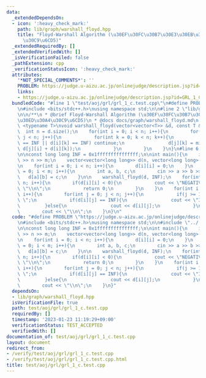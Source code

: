 ```yaml
---
data:
  _extendedDependsOn:
  - icon: ':heavy_check_mark:'
    path: lib/graph/warshall_floyd.hpp
    title: "Floyd-Warshall Algorithm (\u30EF\u30FC\u30B7\u30E3\u30EB\u30D5\u30ED\u30A4\
      \u30C9\u6CD5)"
  _extendedRequiredBy: []
  _extendedVerifiedWith: []
  _isVerificationFailed: false
  _pathExtension: cpp
  _verificationStatusIcon: ':heavy_check_mark:'
  attributes:
    '*NOT_SPECIAL_COMMENTS*': ''
    PROBLEM: https://judge.u-aizu.ac.jp/onlinejudge/description.jsp?id=GRL_1_C
    links:
    - https://judge.u-aizu.ac.jp/onlinejudge/description.jsp?id=GRL_1_C
  bundledCode: "#line 1 \"test/aoj/grl/grl_1_c.test.cpp\"\n#define PROBLEM \"https://judge.u-aizu.ac.jp/onlinejudge/description.jsp?id=GRL_1_C\"\
    \n#include <bits/stdc++.h>\nusing namespace std;\n\n#line 2 \"lib/graph/warshall_floyd.hpp\"\
    \n\n/**\n * @brief Floyd-Warshall Algorithm (\u30EF\u30FC\u30B7\u30E3\u30EB\u30D5\
    \u30ED\u30A4\u30C9\u6CD5)\n * @docs docs/graph/warshall_floyd.md\n */\n\ntemplate\
    \ <typename T>\nvoid warshall_floyd(vector<vector<T>> &d, const T &INF) {\n  \
    \  int n = d.size();\n    for(int i = 0; i < n; i++){\n        for(int j = 0;\
    \ j < n; j++){\n            for(int k = 0; k < n; k++){\n                if(d[j][i]\
    \ == INF || d[i][k] == INF) continue;\n                d[j][k] = min(d[j][k],\
    \ d[j][i] + d[i][k]);\n            }\n        }\n    }\n}\n#line 6 \"test/aoj/grl/grl_1_c.test.cpp\"\
    \n\nconst long long INF = 0x1fffffffffffffff;\n\nint main(){\n    int n, m; cin\
    \ >> n >> m;\n    vector<vector<long long>> d(n, vector<long long>(n, INF));\n\
    \n    for(int i = 0; i < n; i++){\n        d[i][i] = 0;\n    }\n    for(int i\
    \ = 0; i < m; i++){\n        int a, b, c;\n        cin >> a >> b >> c;\n     \
    \   d[a][b] = c;\n    }\n\n    warshall_floyd(d, INF);\n    for(int i = 0; i <\
    \ n; i++){\n        if(d[i][i] < 0){\n            cout << \"NEGATIVE CYCLE\" <<\
    \ \"\\n\";\n            return 0;\n        }\n    }\n    for(int i = 0; i < n;\
    \ i++){\n        for(int j = 0; j < n; j++){\n            if(j >= 1) cout << \"\
    \ \";\n            if(d[i][j] == INF){\n                cout << \"INF\";\n   \
    \         }else{\n                cout << d[i][j];\n            }\n        }\n\
    \        cout << \"\\n\";\n    }\n}\n"
  code: "#define PROBLEM \"https://judge.u-aizu.ac.jp/onlinejudge/description.jsp?id=GRL_1_C\"\
    \n#include <bits/stdc++.h>\nusing namespace std;\n\n#include \"../../../lib/graph/warshall_floyd.hpp\"\
    \n\nconst long long INF = 0x1fffffffffffffff;\n\nint main(){\n    int n, m; cin\
    \ >> n >> m;\n    vector<vector<long long>> d(n, vector<long long>(n, INF));\n\
    \n    for(int i = 0; i < n; i++){\n        d[i][i] = 0;\n    }\n    for(int i\
    \ = 0; i < m; i++){\n        int a, b, c;\n        cin >> a >> b >> c;\n     \
    \   d[a][b] = c;\n    }\n\n    warshall_floyd(d, INF);\n    for(int i = 0; i <\
    \ n; i++){\n        if(d[i][i] < 0){\n            cout << \"NEGATIVE CYCLE\" <<\
    \ \"\\n\";\n            return 0;\n        }\n    }\n    for(int i = 0; i < n;\
    \ i++){\n        for(int j = 0; j < n; j++){\n            if(j >= 1) cout << \"\
    \ \";\n            if(d[i][j] == INF){\n                cout << \"INF\";\n   \
    \         }else{\n                cout << d[i][j];\n            }\n        }\n\
    \        cout << \"\\n\";\n    }\n}"
  dependsOn:
  - lib/graph/warshall_floyd.hpp
  isVerificationFile: true
  path: test/aoj/grl/grl_1_c.test.cpp
  requiredBy: []
  timestamp: '2023-01-23 11:19:29+09:00'
  verificationStatus: TEST_ACCEPTED
  verifiedWith: []
documentation_of: test/aoj/grl/grl_1_c.test.cpp
layout: document
redirect_from:
- /verify/test/aoj/grl/grl_1_c.test.cpp
- /verify/test/aoj/grl/grl_1_c.test.cpp.html
title: test/aoj/grl/grl_1_c.test.cpp
---
```

